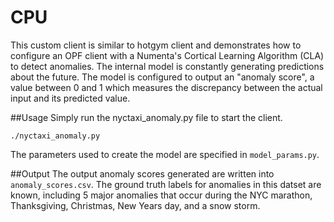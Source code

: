 # CPU 

This custom client is similar to hotgym client and demonstrates how to configure an OPF client with a Numenta's Cortical Learning Algorithm (CLA) to detect anomalies. The internal model is constantly generating predictions about the future. The model is configured to output an "anomaly score", a value between 0 and 1 which measures the discrepancy between the actual input and its predicted value.

##Usage
Simply run the nyctaxi_anomaly.py file to start the client.

    ./nyctaxi_anomaly.py

The parameters used to create the model are specified in `model_params.py`.

##Output
The output anomaly scores generated are written into `anomaly_scores.csv`. The ground truth labels for anomalies in this datset are known, including 5 major anomalies that occur during the NYC marathon, Thanksgiving, Christmas, New Years day, and a snow storm.